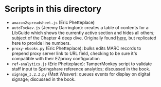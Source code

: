 # Scripts in this directory

* `amazon2spreadsheet.js` (Eric Phetteplace)
* `autoTocNav.js` (Jeremy Darrington): creates a table of contents for a LibGuide which shows the currently active section and hides all others; subject of the Chapter 4 deep dive.  Originally found [here](https://www.princeton.edu/~jdarring/js/autoTocNav.js), but replicated here to provide line numbers.
* `proxy-ebooks.py` (Eric Phetteplace): bulks edits MARC records to prepend proxy server link to URL field, checking to be sure it's compatible with their EZproxy configuration
* `ref-analytics.js` (Eric Phetteplace): TamperMonkey script to validate staff input to Springshare reference analytics; discussed in the book.
* `signage_3.2.2.py` (Matt Weaver): queues events for display on digital signage; discussed in the book.